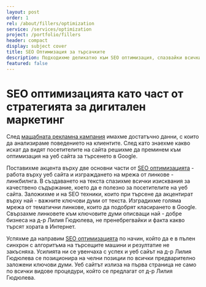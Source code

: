 ```yaml
---
layout: post
order: 1
rel: /about/fillers/optimization
service: /services/optimization
project: /portfolio/fillers
header: compact
display: subject cover
title: SEO Оптимизация за търсачките 
description: Подходихме деликатно към SEO оптимизация, спазвайки всички правила за работата на Google, за да създадем разпознаваем и позитивен образ в интернет.
featured: false
---
```

# SEO оптимизацията като част от стратегията за дигитален маркетинг
 След [мащабната рекламна кампания](./../др-лилия-гюдюлева/онлайн-реклама.html) имахме достатъчно данни, с които да анализираме поведението на клиентите. След като знаехме какво искат да видят посетителите на сайта решихме да преминем към оптимизация на уеб сайта за търсенето в Google.

 Поставихме акцента върху две основни части от [SEO оптимизацията](./../../маркетинг/seo-оптимизация.html) - работа върху уеб сайта и изграждането на мрежа от линкове - линкбилнга. В създаването на текста спазихме всички изисквания за качествено съдържание, което да е полезно за посетителите на уеб сайта. Заложихме и на SEO техники, които при търсене да акцентират върху най - важните ключови думи от текста. Изградихме голяма мрежа от тематични линкове, които да подобрят класирането в Google. Свързахме линковете към ключовите думи описващи най - добре бизнеса на д-р Лилия Гюдюлева, не пренебрегвайки и факта какво търсят хората в Интернет.

 Успяхме да направим [SEO оптимизацията](./../../маркетинг/seo-оптимизация.html) по начин, който да е в пълен синхрон с алгоритъма на търсещите машини и резултатие не закъсняха. Усилията ни се увенчаха с успех и уеб сайът на д-р Лилия Гюдюлева се позиционира на челни позиции по всички предварително заложени ключови думи. Уеб сайтът излиза на първа страница не само по всички видове процедури, който се предлагат от д-р Лилия Гюдюлева. 